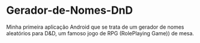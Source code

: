 # Gerador-de-Nomes-DnD
Minha primeira aplicação Android que se trata de um gerador de nomes aleatórios para D&amp;D, um famoso jogo de RPG (RolePlaying Game)) de mesa.
